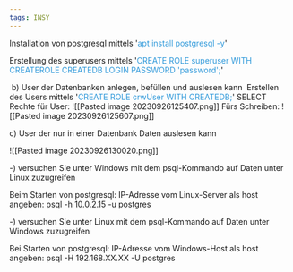 ```yaml
---
tags: INSY
---
```

Installation von postgresql mittels '<span style='color:#2d98da'>apt install postgresql -y</span>'

Erstellung des superusers mittels '<span style='color:#2d98da'>CREATE ROLE superuser WITH CREATEROLE CREATEDB LOGIN PASSWORD 'password';</span>'

 b) User der Datenbanken anlegen, befüllen und auslesen kann
 Erstellen des Users mittels '<span style='color:#2d98da'>CREATE ROLE crwUser WITH CREATEDB;</span>'
SELECT Rechte für User:
![[Pasted image 20230926125407.png]]
Fürs Schreiben:
![[Pasted image 20230926125607.png]]

c) User der nur in einer Datenbank Daten auslesen kann

![[Pasted image 20230926130020.png]]


-) versuchen Sie unter Windows mit dem psql-Kommando auf Daten unter Linux zuzugreifen

Beim Starten von postgresql: IP-Adresse vom Linux-Server als host angeben:
psql -h 10.0.2.15 -u postgres

-) versuchen Sie unter Linux mit dem psql-Kommando auf Daten unter Windows zuzugreifen

Bei Starten von postgresql: IP-Adresse vom Windows-Host als host angeben:
psql -H 192.168.XX.XX -U postgres
